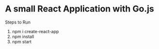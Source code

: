# A small React Application with Go.js

Steps to Run

1. npm i create-react-app
2. npm install
3. npm start


